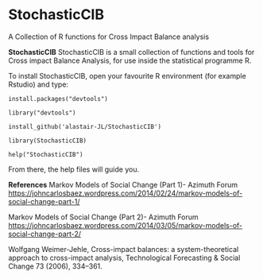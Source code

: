 # StochasticCIB
A Collection of R functions for Cross Impact Balance analysis

**StochasticCIB**
StochasticCIB is a small collection of functions and tools for Cross impact Balance Analysis, for use inside the statistical programme R.


To install StochasticCIB, open your favourite R environment (for example Rstudio) and type:

`install.packages("devtools")`

`library("devtools")`

`install_github('alastair-JL/StochasticCIB')`

`library(StochasticCIB)`

`help("StochasticCIB")`

From there, the help files will guide you.

**References**
Markov Models of Social Change (Part 1)- Azimuth Forum
https://johncarlosbaez.wordpress.com/2014/02/24/markov-models-of-social-change-part-1/

Markov Models of Social Change (Part 2)- Azimuth Forum
https://johncarlosbaez.wordpress.com/2014/03/05/markov-models-of-social-change-part-2/

Wolfgang Weimer-Jehle, Cross-impact balances: a system-theoretical approach to cross-impact analysis, Technological Forecasting & Social Change 73 (2006), 334–361.

